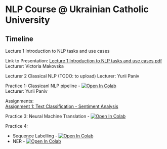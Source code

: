 # NLP Course @ Ukrainian Catholic University



## Timeline

Lecture 1 Introduction to NLP tasks and use cases

Link to Presentation: [Lecture 1 Introduction to NLP tasks and use cases.pdf](<Lectures/Lecture 1 Introduction to NLP tasks and use cases.pdf>)  
Lecturer: Victoria Makovska


Lecturer 2 Classical NLP (TODO: to upload)
Lecturer: Yurii Paniv

Practice 1: Classicanl NLP pipeline - 
[![Open In Colab](https://colab.research.google.com/assets/colab-badge.svg)](https://colab.research.google.com/github/robinhad/ucu-nlp-course/blob/main/Practices/Practice_01_Classical_NLP.ipynb)  
Lecturer: Yurii Paniv

Assignments:  
[Assignment 1: Text Classification - Sentiment Analysis](https://github.com/robinhad/ucu-nlp-course/tree/main/Assignments/Task%201%20-%20Text%20Classification)  


Practice 3: Neural Machine Translation - 
[![Open In Colab](https://colab.research.google.com/assets/colab-badge.svg)](https://colab.research.google.com/github/robinhad/ucu-nlp-course/blob/main/Practices/Practice_03_Neural_Machine_translation.ipynb)

Practice 4: 
- Sequence Labelling - 
[![Open In Colab](https://colab.research.google.com/assets/colab-badge.svg)](https://colab.research.google.com/github/robinhad/ucu-nlp-course/blob/main/Practices/Practice-04_Sequence_Labelling.ipynb)
- NER - 
[![Open In Colab](https://colab.research.google.com/assets/colab-badge.svg)](https://colab.research.google.com/github/robinhad/ucu-nlp-course/blob/main/Practices/Practice-04_NER.ipynb)
